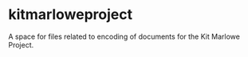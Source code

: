 # kitmarloweproject
A space for files related to encoding of documents for the Kit Marlowe Project.
